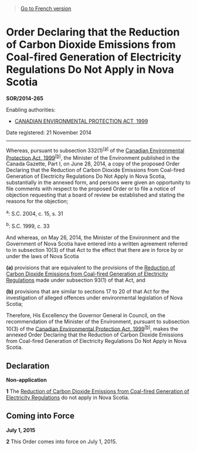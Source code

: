 > [Go to French version](/fr/Règlements/Décrets,%20ordonnances%20et%20règlements%20statutaires/2014/265.md)

# Order Declaring that the Reduction of Carbon Dioxide Emissions from Coal-fired Generation of Electricity Regulations Do Not Apply in Nova Scotia

**SOR/2014-265**

Enabling authorities: 
- [CANADIAN ENVIRONMENTAL PROTECTION ACT, 1999](/en/Acts/Statutes%20of%20Canada/1999/c.%2033.md)

Date registered: 21 November 2014

----------

Whereas, pursuant to subsection 332(1)<sup><a href='#fn_a2'>[a]</a></sup> of the [Canadian Environmental Protection Act, 1999](/en/Acts/Statutes%20of%20Canada/1999/c.%2033.md)<sup><a href='#fn_b2'>[b]</a></sup>, the Minister of the Environment published in the Canada Gazette, Part I, on June 28, 2014, a copy of the proposed Order Declaring that the Reduction of Carbon Dioxide Emissions from Coal-fired Generation of Electricity Regulations Do Not Apply in Nova Scotia, substantially in the annexed form, and persons were given an opportunity to file comments with respect to the proposed Order or to file a notice of objection requesting that a board of review be established and stating the reasons for the objection;

<a name='fn_a2'><sup>a</sup></a>: S.C. 2004, c. 15, s. 31<br />

<a name='fn_b2'><sup>b</sup></a>: S.C. 1999, c. 33<br />

And whereas, on May 26, 2014, the Minister of the Environment and the Government of Nova Scotia have entered into a written agreement referred to in subsection 10(3) of that Act to the effect that there are in force by or under the laws of Nova Scotia

**(a)** provisions that are equivalent to the provisions of the [Reduction of Carbon Dioxide Emissions from Coal-fired Generation of Electricity Regulations](/en/Regulations/Statutory%20Orders%20and%20Regulations/2012/167.md) made under subsection 93(1) of that Act, and



**(b)** provisions that are similar to sections 17 to 20 of that Act for the investigation of alleged offences under environmental legislation of Nova Scotia;



Therefore, His Excellency the Governor General in Council, on the recommendation of the Minister of the Environment, pursuant to subsection 10(3) of the [Canadian Environmental Protection Act, 1999](/en/Acts/Statutes%20of%20Canada/1999/c.%2033.md)<sup><a href='#fn_b2'>[b]</a></sup>, makes the annexed Order Declaring that the Reduction of Carbon Dioxide Emissions from Coal-fired Generation of Electricity Regulations Do Not Apply in Nova Scotia.




## Declaration



**Non-application**

**1** The [Reduction of Carbon Dioxide Emissions from Coal-fired Generation of Electricity Regulations](/en/Regulations/Statutory%20Orders%20and%20Regulations/2012/167.md) do not apply in Nova Scotia.




## Coming into Force



**July 1, 2015**

**2** This Order comes into force on July 1, 2015.


